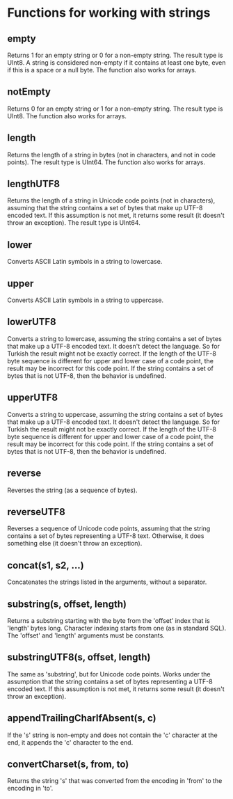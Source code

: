# Functions for working with strings

## empty

Returns 1 for an empty string or 0 for a non-empty string. The result type is UInt8. A string is considered non-empty if it contains at least one byte, even if this is a space or a null byte. The function also works for arrays.

## notEmpty

Returns 0 for an empty string or 1 for a non-empty string. The result type is UInt8. The function also works for arrays.

## length

Returns the length of a string in bytes (not in characters, and not in code points). The result type is UInt64. The function also works for arrays.

## lengthUTF8

Returns the length of a string in Unicode code points (not in characters), assuming that the string contains a set of bytes that make up UTF-8 encoded text. If this assumption is not met, it returns some result (it doesn't throw an exception). The result type is UInt64.

## lower

Converts ASCII Latin symbols in a string to lowercase.

## upper

Converts ASCII Latin symbols in a string to uppercase.

## lowerUTF8

Converts a string to lowercase, assuming the string contains a set of bytes that make up a UTF-8 encoded text. It doesn't detect the language. So for Turkish the result might not be exactly correct. If the length of the UTF-8 byte sequence is different for upper and lower case of a code point, the result may be incorrect for this code point. If the string contains a set of bytes that is not UTF-8, then the behavior is undefined.

## upperUTF8

Converts a string to uppercase, assuming the string contains a set of bytes that make up a UTF-8 encoded text. It doesn't detect the language. So for Turkish the result might not be exactly correct. If the length of the UTF-8 byte sequence is different for upper and lower case of a code point, the result may be incorrect for this code point. If the string contains a set of bytes that is not UTF-8, then the behavior is undefined.

## reverse

Reverses the string (as a sequence of bytes).

## reverseUTF8

Reverses a sequence of Unicode code points, assuming that the string contains a set of bytes representing a UTF-8 text. Otherwise, it does something else (it doesn't throw an exception).

## concat(s1, s2, ...)

Concatenates the strings listed in the arguments, without a separator.

## substring(s, offset, length)

Returns a substring starting with the byte from the 'offset' index that is 'length' bytes long. Character indexing starts from one (as in standard SQL). The 'offset' and 'length' arguments must be constants.

## substringUTF8(s, offset, length)

The same as 'substring', but for Unicode code points. Works under the assumption that the string contains a set of bytes representing a UTF-8 encoded text. If this assumption is not met, it returns some result (it doesn't throw an exception).

## appendTrailingCharIfAbsent(s, c)

If the 's' string is non-empty and does not contain the 'c' character at the end, it appends the 'c' character to the end.

## convertCharset(s, from, to)

Returns the string 's' that was converted from the encoding in 'from' to the encoding in 'to'.
